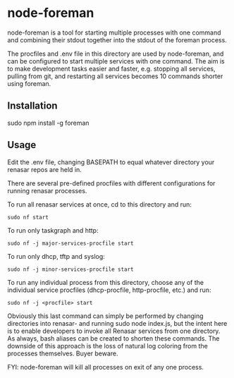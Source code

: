 # node-foreman
node-foreman is a tool for starting multiple processes with one command and
combining their stdout together into the stdout of the foreman process.

The procfiles and .env file in this directory are used by node-foreman, and can be
configured to start multiple services with one command. The aim is to make development
tasks easier and faster, e.g. stopping all services, pulling from git, and restarting
all services becomes 10 commands shorter using foreman.

## Installation

sudo npm install -g foreman

## Usage

Edit the .env file, changing BASEPATH to equal whatever directory your 
renasar repos are held in.

There are several pre-defined procfiles with different configurations for
running renasar processes.

To run all renasar services at once, cd to this directory and run:

```
sudo nf start
```

To run only taskgraph and http:

```
sudo nf -j major-services-procfile start
```

To run only dhcp, tftp and syslog:

```
sudo nf -j minor-services-procfile start
```

To run any individual process from this directory, choose any of the individual 
service procfiles (dhcp-procfile, http-procfile, etc.) and run:

```
sudo nf -j <procfile> start
```

Obviously this last command can simply be performed by changing directories
into renasar-<repo> and running sudo node index.js, but the intent here is to
enable developers to invoke all Renasar services from one directory. As always,
bash aliases can be created to shorten these commands. The downside of this
approach is the loss of natural log coloring from the processes themselves. Buyer beware.

FYI: node-foreman will kill all processes on exit of any one process.
